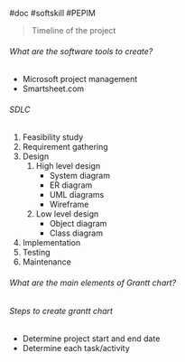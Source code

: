 #doc #softskill #PEPIM 

> Timeline of the project

###### What are the software tools to create?
- Microsoft project management
- Smartsheet.com

###### SDLC
1. Feasibility study
2. Requirement gathering
3. Design
	1. High level design
		- System diagram
		- ER diagram
		- UML diagrams
		- Wireframe
	2. Low level design
		- Object diagram
		- Class diagram
4. Implementation
5. Testing
6. Maintenance 

###### What are the main elements of Grantt chart?

###### Steps to create grantt chart
- Determine project start and end date
- Determine each task/activity